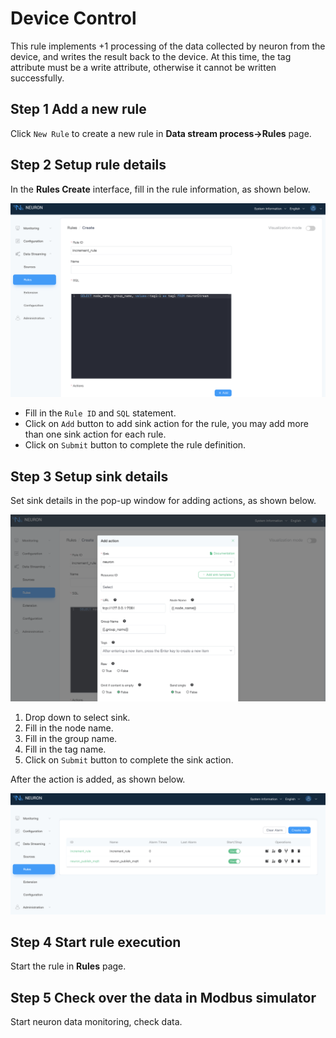 # Device Control

This rule implements +1 processing of the data collected by neuron from the device, and writes the result back to the device. At this time, the tag attribute must be a write attribute, otherwise it cannot be written successfully.

## Step 1 Add a new rule

Click `New Rule` to create a new rule in **Data stream process->Rules** page.

## Step 2 Setup rule details

In the **Rules Create** interface, fill in the rule information, as shown below.

![data-stream-rules-add-action-1](./assets/data-stream-rules-add-action-1.png)

* Fill in the `Rule ID` and `SQL` statement.
* Click on `Add` button to add sink action for the rule, you may add more than one sink action for each rule.
* Click on `Submit` button to complete the rule definition.

## Step 3 Setup sink details

Set sink details in the pop-up window for adding actions, as shown below.

![data-stream-rules-action-1](./assets/data-stream-rules-action-1.png)

1. Drop down to select sink.
2. Fill in the node name.
3. Fill in the group name.
4. Fill in the tag name.
5. Click on `Submit` button to complete the sink action.

After the action is added, as shown below.

![data-stream-rules-1](./assets/data-stream-rules-1.png)

## Step 4 Start rule execution

Start the rule in **Rules** page.

## Step 5 Check over the data in Modbus simulator

Start neuron data monitoring, check data.
